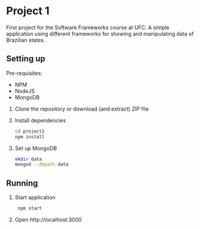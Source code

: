 # Project 1

First project for the Software Frameworks course at UFC. A simple application using different frameworks for showing and manipulating data of Brazilian states.

## Setting up

Pre-requisites:
  * NPM
  * NodeJS
  * MongoDB

1. Clone the repository or download (and extract) ZIP file

2. Install dependencies
 
    ```bash
    cd project1
    npm install
    ```

3. Set up MongoDB
 
    ```bash
    mkdir data
    mongod --dbpath data
    ```
    
## Running

1. Start application
 
   ```bash
    npm start
   ```
   
2. Open http://localhost:3000
